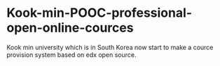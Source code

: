 Kook-min-POOC-professional-open-online-cources
==============================================

Kook min university which is in South Korea now start to make a cource provision system based on edx open source.
